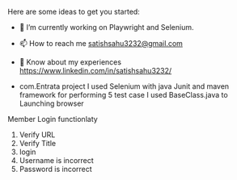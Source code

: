

Here are some ideas to get you started:

- 🔭 I’m currently working on Playwright and Selenium.
- 📫 How to reach me satishsahu3232@gmail.com
- 📄 Know about my experiences https://www.linkedin.com/in/satishsahu3232/

- com.Entrata project
I used Selenium with java
Junit and maven framework for performing 5 test case
I used BaseClass.java to Launching browser

Member Login functionlaty
1. Verify URL
2. Verify Title
3. login
4. Username is incorrect
5. Password is incorrect


